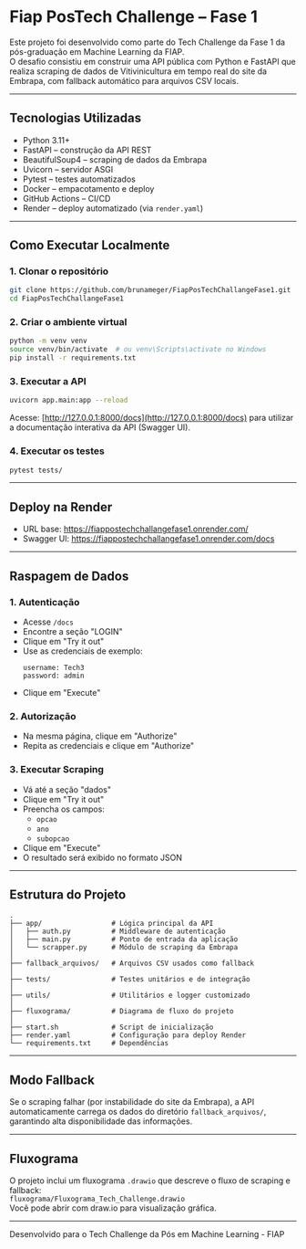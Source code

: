 # Fiap PosTech Challenge – Fase 1

Este projeto foi desenvolvido como parte do Tech Challenge da Fase 1 da pós-graduação em Machine Learning da FIAP.  
O desafio consistiu em construir uma API pública com Python e FastAPI que realiza scraping de dados de Vitivinicultura em tempo real do site da Embrapa, com fallback automático para arquivos CSV locais.

---

## Tecnologias Utilizadas

- Python 3.11+
- FastAPI – construção da API REST
- BeautifulSoup4 – scraping de dados da Embrapa
- Uvicorn – servidor ASGI
- Pytest – testes automatizados
- Docker – empacotamento e deploy
- GitHub Actions – CI/CD
- Render – deploy automatizado (via `render.yaml`)

---

## Como Executar Localmente

### 1. Clonar o repositório

```bash
git clone https://github.com/brunameger/FiapPosTechChallangeFase1.git
cd FiapPosTechChallangeFase1
```

### 2. Criar o ambiente virtual

```bash
python -m venv venv
source venv/bin/activate  # ou venv\Scripts\activate no Windows
pip install -r requirements.txt
```

### 3. Executar a API

```bash
uvicorn app.main:app --reload
```

Acesse: [http://127.0.0.1:8000/docs](http://127.0.0.1:8000/docs) para utilizar a documentação interativa da API (Swagger UI).

### 4. Executar os testes

```bash
pytest tests/
```

---

## Deploy na Render

- URL base: https://fiappostechchallangefase1.onrender.com/  
- Swagger UI: https://fiappostechchallangefase1.onrender.com/docs

---

## Raspagem de Dados

### 1. Autenticação

- Acesse `/docs`
- Encontre a seção "LOGIN"
- Clique em "Try it out"
- Use as credenciais de exemplo:
  ```
  username: Tech3
  password: admin
  ```
- Clique em "Execute"

### 2. Autorização

- Na mesma página, clique em "Authorize"
- Repita as credenciais e clique em "Authorize"

### 3. Executar Scraping

- Vá até a seção "dados"
- Clique em "Try it out"
- Preencha os campos:
  - `opcao`
  - `ano`
  - `subopcao`
- Clique em "Execute"
- O resultado será exibido no formato JSON

---

## Estrutura do Projeto

```
.
├── app/                 # Lógica principal da API
│   ├── auth.py          # Middleware de autenticação
│   ├── main.py          # Ponto de entrada da aplicação
│   └── scrapper.py      # Módulo de scraping da Embrapa
│
├── fallback_arquivos/   # Arquivos CSV usados como fallback
│
├── tests/               # Testes unitários e de integração
│
├── utils/               # Utilitários e logger customizado
│
├── fluxograma/          # Diagrama de fluxo do projeto
│
├── start.sh             # Script de inicialização
├── render.yaml          # Configuração para deploy Render
└── requirements.txt     # Dependências
```

---

## Modo Fallback

Se o scraping falhar (por instabilidade do site da Embrapa), a API automaticamente carrega os dados do diretório `fallback_arquivos/`, garantindo alta disponibilidade das informações.

---

## Fluxograma

O projeto inclui um fluxograma `.drawio` que descreve o fluxo de scraping e fallback:  
`fluxograma/Fluxograma_Tech_Challenge.drawio`  
Você pode abrir com draw.io para visualização gráfica.

---

Desenvolvido para o Tech Challenge da Pós em Machine Learning - FIAP
